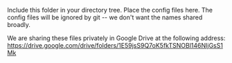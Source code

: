 Include this folder in your directory tree. Place the config files here. The config files will be ignored by git -- we don't want the names shared broadly.

We are sharing these files privately in Google Drive at the following address: https://drive.google.com/drive/folders/1E59jsS9Q7oK5fkTSNOBl146NIjGsS1Mk